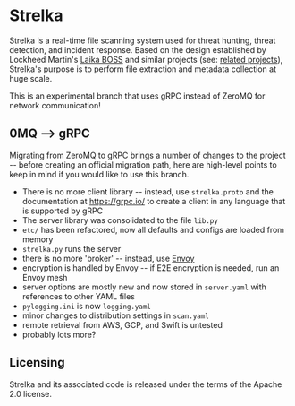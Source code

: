 # Strelka
Strelka is a real-time file scanning system used for threat hunting, threat detection, and incident response. Based on the design established by Lockheed Martin's [Laika BOSS](https://github.com/lmco/laikaboss) and similar projects (see: [related projects](#related-projects)), Strelka's purpose is to perform file extraction and metadata collection at huge scale.

This is an experimental branch that uses gRPC instead of ZeroMQ for network communication!

## 0MQ --> gRPC

Migrating from ZeroMQ to gRPC brings a number of changes to the project -- before creating an official migration path, here are high-level points to keep in mind if you would like to use this branch.
* There is no more client library -- instead, use `strelka.proto` and the documentation at https://grpc.io/ to create a client in any language that is supported by gRPC
* The server library was consolidated to the file `lib.py`
* `etc/` has been refactored, now all defaults and configs are loaded from memory
* `strelka.py` runs the server
* there is no more 'broker' -- instead, use [Envoy](https://www.envoyproxy.io/)
* encryption is handled by Envoy -- if E2E encryption is needed, run an Envoy mesh
* server options are mostly new and now stored in `server.yaml` with references to other YAML files
* `pylogging.ini` is now `logging.yaml`
* minor changes to distribution settings in `scan.yaml`
* remote retrieval from AWS, GCP, and Swift is untested
* probably lots more?

## Licensing
Strelka and its associated code is released under the terms of the Apache 2.0 license.
